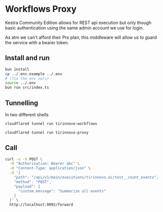 # Workflows Proxy

Kestra Community Edition allows for REST api execution but only though basic authentication using the same admin account we use for login.

As atm we can't afford their Pro plan, this middleware will allow us to guard the service with a bearer token.

## Install and run

```sh
bun install
cp ../.env.example ../.env
# (fix the env vars)
source ../.env
bun run src/index.ts
```

## Tunnelling

In two different shells

```sh
cloudflared tunnel run tirinnovo-workflows
```

```sh
cloudflared tunnel run tirinnovo-proxy
```

## Call

```sh
curl -v -X POST \
  -H "Authorization: Bearer abc" \
  -H "Content-Type: application/json" \
  -d '{
    "path": "/api/v1/main/executions/tirinnovo.ai/test__count_events",
    "method": "POST",
    "payload": {
      "custom_message": "Summarize all events"
    }
  }' \
  http://localhost:9092/forward
```
